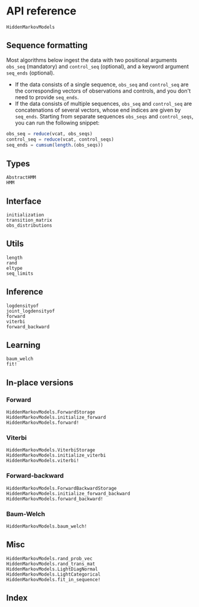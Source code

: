 # API reference

```@docs
HiddenMarkovModels
```

## Sequence formatting

Most algorithms below ingest the data with two positional arguments `obs_seq` (mandatory) and `control_seq` (optional), and a keyword argument `seq_ends` (optional).

- If the data consists of a single sequence, `obs_seq` and `control_seq` are the corresponding vectors of observations and controls, and you don't need to provide `seq_ends`.
- If the data consists of multiple sequences, `obs_seq` and `control_seq` are concatenations of several vectors, whose end indices are given by `seq_ends`. Starting from separate sequences `obs_seqs` and `control_seqs`, you can run the following snippet:

```julia
obs_seq = reduce(vcat, obs_seqs)
control_seq = reduce(vcat, control_seqs)
seq_ends = cumsum(length.(obs_seqs))
```

## Types

```@docs
AbstractHMM
HMM
```

## Interface

```@docs
initialization
transition_matrix
obs_distributions
```

## Utils

```@docs
length
rand
eltype
seq_limits
```

## Inference

```@docs
logdensityof
joint_logdensityof
forward
viterbi
forward_backward
```

## Learning

```@docs
baum_welch
fit!
```

## In-place versions

### Forward

```@docs
HiddenMarkovModels.ForwardStorage
HiddenMarkovModels.initialize_forward
HiddenMarkovModels.forward!
```

### Viterbi

```@docs
HiddenMarkovModels.ViterbiStorage
HiddenMarkovModels.initialize_viterbi
HiddenMarkovModels.viterbi!
```

### Forward-backward

```@docs
HiddenMarkovModels.ForwardBackwardStorage
HiddenMarkovModels.initialize_forward_backward
HiddenMarkovModels.forward_backward!
```

### Baum-Welch

```@docs
HiddenMarkovModels.baum_welch!
```

## Misc

```@docs
HiddenMarkovModels.rand_prob_vec
HiddenMarkovModels.rand_trans_mat
HiddenMarkovModels.LightDiagNormal
HiddenMarkovModels.LightCategorical
HiddenMarkovModels.fit_in_sequence!
```

## Index

```@index
```
